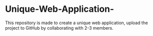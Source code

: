 # Unique-Web-Application-
This repository is made to create a unique web application, upload the project to GitHub by collaborating with 2-3 members.
